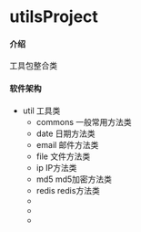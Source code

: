 # utilsProject

#### 介绍 
工具包整合类

#### 软件架构
* util 工具类
  * commons 一般常用方法类
  * date 日期方法类
  * email 邮件方法类
  * file 文件方法类
  * ip IP方法类
  * md5 md5加密方法类
  * redis redis方法类
  * 
  * 
  * 
